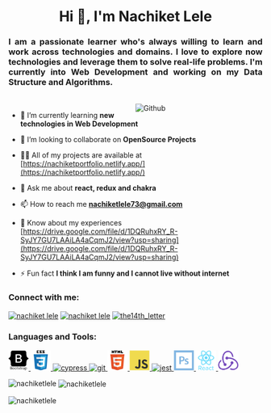 <h1 align="center">Hi 👋, I'm Nachiket Lele</h1>
<h3 align="justify">I am a passionate learner who's always willing to learn and work across technologies and domains. I love to explore now technologies and leverage them to solve real-life problems. I'm currently into Web Development and working on my Data Structure and Algorithms.</h3>
<br>
<!-- <p align="left"> <img src="https://komarev.com/ghpvc/?username=nachiketlele&label=Profile%20views&color=0e75b6&style=flat" alt="nachiketlele" /> </p>
 -->
<!-- <p align="left"> <a href="https://github.com/ryo-ma/github-profile-trophy"><img src="https://github-profile-trophy.vercel.app/?username=nachiketlele" alt="nachiketlele" /></a> </p> -->


<img width="50%" align="right" alt="Github" src="https://media0.giphy.com/media/KDDpcKigbfFpnejZs6/giphy.gif?cid=ecf05e47oy6f4zjs8g1qoiystc56cu7r9tb8a1fe76e05oty&rid=giphy.gif" />

- 🌱 I’m currently learning **new technologies in Web Development**

- 👯 I’m looking to collaborate on **OpenSource Projects**

- 👨‍💻 All of my projects are available at [https://nachiketportfolio.netlify.app/](https://nachiketportfolio.netlify.app/)

- 💬 Ask me about **react, redux and chakra**

- 📫 How to reach me **nachiketlele73@gmail.com**

- 📄 Know about my experiences [https://drive.google.com/file/d/1DQRuhxRY_R-SyJY7GU7LAAiLA4aCqmJ2/view?usp=sharing](https://drive.google.com/file/d/1DQRuhxRY_R-SyJY7GU7LAAiLA4aCqmJ2/view?usp=sharing)

- ⚡ Fun fact **I think I am funny and I cannot live without internet**

<h3 align="left">Connect with me:</h3>
<p align="left">
<a href="https://linkedin.com/in/nachiketlele" target="blank"><img align="center" src="https://raw.githubusercontent.com/rahuldkjain/github-profile-readme-generator/master/src/images/icons/Social/linked-in-alt.svg" alt="nachiket lele" height="30" width="40" /></a>
<a href="https://fb.com/nachiket lele" target="blank"><img align="center" src="https://raw.githubusercontent.com/rahuldkjain/github-profile-readme-generator/master/src/images/icons/Social/facebook.svg" alt="nachiket lele" height="30" width="40" /></a>
<a href="https://instagram.com/the14th_letter" target="blank"><img align="center" src="https://raw.githubusercontent.com/rahuldkjain/github-profile-readme-generator/master/src/images/icons/Social/instagram.svg" alt="the14th_letter" height="30" width="40" /></a>
</p>

<h3 align="left">Languages and Tools:</h3>
<p align="left"> <a href="https://getbootstrap.com" target="_blank" rel="noreferrer"> <img src="https://raw.githubusercontent.com/devicons/devicon/master/icons/bootstrap/bootstrap-plain-wordmark.svg" alt="bootstrap" width="40" height="40"/> </a> <a href="https://www.w3schools.com/css/" target="_blank" rel="noreferrer"> <img src="https://raw.githubusercontent.com/devicons/devicon/master/icons/css3/css3-original-wordmark.svg" alt="css3" width="40" height="40"/> </a> <a href="https://www.cypress.io" target="_blank" rel="noreferrer"> <img src="https://raw.githubusercontent.com/simple-icons/simple-icons/6e46ec1fc23b60c8fd0d2f2ff46db82e16dbd75f/icons/cypress.svg" alt="cypress" width="40" height="40"/> </a> <a href="https://git-scm.com/" target="_blank" rel="noreferrer"> <img src="https://www.vectorlogo.zone/logos/git-scm/git-scm-icon.svg" alt="git" width="40" height="40"/> </a> <a href="https://www.w3.org/html/" target="_blank" rel="noreferrer"> <img src="https://raw.githubusercontent.com/devicons/devicon/master/icons/html5/html5-original-wordmark.svg" alt="html5" width="40" height="40"/> </a> <a href="https://developer.mozilla.org/en-US/docs/Web/JavaScript" target="_blank" rel="noreferrer"> <img src="https://raw.githubusercontent.com/devicons/devicon/master/icons/javascript/javascript-original.svg" alt="javascript" width="40" height="40"/> </a> <a href="https://jestjs.io" target="_blank" rel="noreferrer"> <img src="https://www.vectorlogo.zone/logos/jestjsio/jestjsio-icon.svg" alt="jest" width="40" height="40"/> </a> <a href="https://www.photoshop.com/en" target="_blank" rel="noreferrer"> <img src="https://raw.githubusercontent.com/devicons/devicon/master/icons/photoshop/photoshop-line.svg" alt="photoshop" width="40" height="40"/> </a> <a href="https://reactjs.org/" target="_blank" rel="noreferrer"> <img src="https://raw.githubusercontent.com/devicons/devicon/master/icons/react/react-original-wordmark.svg" alt="react" width="40" height="40"/> </a> <a href="https://redux.js.org" target="_blank" rel="noreferrer"> <img src="https://raw.githubusercontent.com/devicons/devicon/master/icons/redux/redux-original.svg" alt="redux" width="40" height="40"/> </a> </p>

<p><img align="left" src="https://github-readme-stats.vercel.app/api/top-langs?username=nachiketlele&show_icons=true&locale=en&layout=compact" alt="nachiketlele" /></p>

<p>&nbsp;<img align="center" src="https://github-readme-stats.vercel.app/api?username=nachiketlele&show_icons=true&locale=en" alt="nachiketlele" /></p>

<p><img align="center" src="https://github-readme-streak-stats.herokuapp.com/?user=nachiketlele&" alt="nachiketlele" /></p>

  
